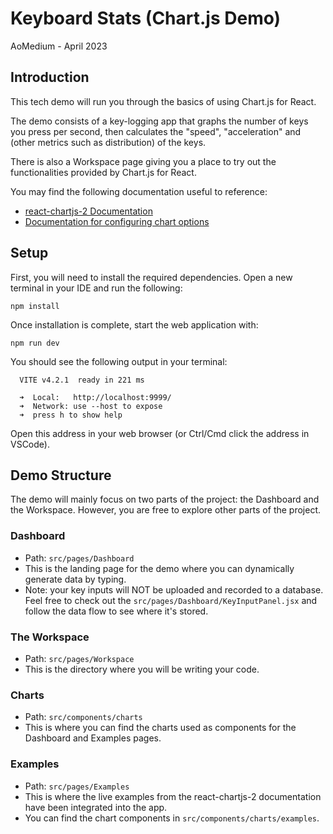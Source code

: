 # Keyboard Stats (Chart.js Demo)
AoMedium - April 2023

## Introduction
This tech demo will run you through the basics of using Chart.js for React. 

The demo consists of a key-logging app that graphs the number of keys you press per second, then calculates the "speed", "acceleration" and (other metrics such as distribution) of the keys.

There is also a Workspace page giving you a place to try out the functionalities provided by Chart.js for React.

You may find the following documentation useful to reference:
- [react-chartjs-2 Documentation](https://react-chartjs-2.js.org)
- [Documentation for configuring chart options](https://www.chartjs.org/docs/latest/configuration/)

## Setup
First, you will need to install the required dependencies. Open a new terminal in your IDE and run the following:
```
npm install
```
Once installation is complete, start the web application with:
```
npm run dev
```
You should see the following output in your terminal:
```
  VITE v4.2.1  ready in 221 ms

  ➜  Local:   http://localhost:9999/
  ➜  Network: use --host to expose
  ➜  press h to show help
```
Open this address in your web browser (or Ctrl/Cmd click the address in VSCode).

## Demo Structure
The demo will mainly focus on two parts of the project: the Dashboard and the Workspace. However, you are free to explore other parts of the project.

### Dashboard
- Path: ``src/pages/Dashboard``
- This is the landing page for the demo where you can dynamically generate data by typing. 
- Note: your key inputs will NOT be uploaded and recorded to a database. Feel free to check out the ``src/pages/Dashboard/KeyInputPanel.jsx`` and follow the data flow to see where it's stored.

### The Workspace
- Path: ``src/pages/Workspace``
- This is the directory where you will be writing your code.

### Charts
- Path: ``src/components/charts``
- This is where you can find the charts used as components for the Dashboard and Examples pages.

### Examples
- Path: ``src/pages/Examples``
- This is where the live examples from the react-chartjs-2 documentation have been integrated into the app.
- You can find the chart components in ``src/components/charts/examples``.
